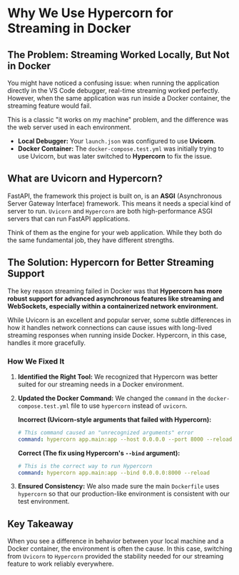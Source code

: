 # Why We Use Hypercorn for Streaming in Docker

## The Problem: Streaming Worked Locally, But Not in Docker

You might have noticed a confusing issue: when running the application directly in the VS Code debugger, real-time streaming worked perfectly. However, when the same application was run inside a Docker container, the streaming feature would fail.

This is a classic "it works on my machine" problem, and the difference was the web server used in each environment.

- **Local Debugger:** Your `launch.json` was configured to use **Uvicorn**.
- **Docker Container:** The `docker-compose.test.yml` was initially trying to use Uvicorn, but was later switched to **Hypercorn** to fix the issue.

## What are Uvicorn and Hypercorn?

FastAPI, the framework this project is built on, is an **ASGI** (Asynchronous Server Gateway Interface) framework. This means it needs a special kind of server to run. `Uvicorn` and `Hypercorn` are both high-performance ASGI servers that can run FastAPI applications.

Think of them as the engine for your web application. While they both do the same fundamental job, they have different strengths.

## The Solution: Hypercorn for Better Streaming Support

The key reason streaming failed in Docker was that **Hypercorn has more robust support for advanced asynchronous features like streaming and WebSockets, especially within a containerized network environment.**

While Uvicorn is an excellent and popular server, some subtle differences in how it handles network connections can cause issues with long-lived streaming responses when running inside Docker. Hypercorn, in this case, handles it more gracefully.

### How We Fixed It

1.  **Identified the Right Tool:** We recognized that Hypercorn was better suited for our streaming needs in a Docker environment.

2.  **Updated the Docker Command:** We changed the `command` in the `docker-compose.test.yml` file to use `hypercorn` instead of `uvicorn`.

    **Incorrect (Uvicorn-style arguments that failed with Hypercorn):**
    ```yaml
    # This command caused an "unrecognized arguments" error
    command: hypercorn app.main:app --host 0.0.0.0 --port 8000 --reload
    ```

    **Correct (The fix using Hypercorn's `--bind` argument):**
    ```yaml
    # This is the correct way to run Hypercorn
    command: hypercorn app.main:app --bind 0.0.0.0:8000 --reload
    ```

3.  **Ensured Consistency:** We also made sure the main `Dockerfile` uses `hypercorn` so that our production-like environment is consistent with our test environment.

## Key Takeaway

When you see a difference in behavior between your local machine and a Docker container, the environment is often the cause. In this case, switching from `Uvicorn` to `Hypercorn` provided the stability needed for our streaming feature to work reliably everywhere.
